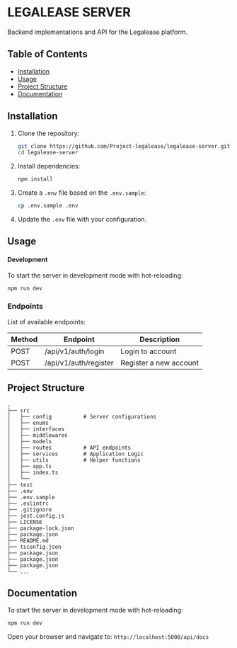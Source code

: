 # LEGALEASE SERVER

Backend implementations and API for the Legalease platform.

## Table of Contents

- [Installation](#installation)
- [Usage](#usage)
- [Project Structure](#project-structure)
- [Documentation](#documentation)

## Installation

1. Clone the repository:
    ```sh
    git clone https://github.com/Project-legalease/legalease-server.git
    cd legalease-server
    ```

2. Install dependencies:
    ```sh
    npm install
    ```

3. Create a `.env` file based on the `.env.sample`:
    ```sh
    cp .env.sample .env
    ```

4. Update the `.env` file with your configuration.

## Usage

#### Development

To start the server in development mode with hot-reloading:

```sh
npm run dev
```
### Endpoints
List of available endpoints:

| Method | Endpoint | Description |
| --- | --- | --- |
| POST | /api/v1/auth/login | Login to account |
| POST | /api/v1/auth/register | Register a new account |




## Project Structure
    .
    ├── src
    │   ├── config          # Server configurations
    │   ├── enums
    │   ├── interfaces
    │   ├── middlewares
    │   ├── models
    │   ├── routes          # API endpoints
    │   ├── services        # Application Logic
    │   ├── utils           # Helper functions
    │   ├── app.ts
    │   ├── index.ts
    │   └──
    ├── test
    ├── .env
    ├── .env.sample
    ├── .eslintrc
    ├── .gitignore
    ├── jest.config.js
    ├── LICENSE
    ├── package-lock.json
    ├── package.json
    ├── README.md
    ├── tsconfig.json
    ├── package.json
    ├── package.json
    ├── package.json
    └── ...

## Documentation
To start the server in development mode with hot-reloading:

```sh
npm run dev
```
Open your browser and navigate to: `http://localhost:5000/api/docs`